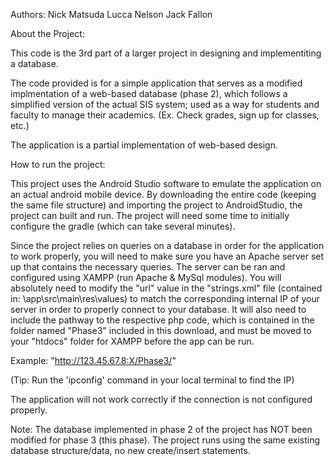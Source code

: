 Authors:
Nick Matsuda
Lucca Nelson
Jack Fallon



About the Project:

This code is the 3rd part of a larger project in designing and implementiting a database.

The code provided is for a simple application that serves as a modified implmentation of a web-based database (phase 2),
which follows a simplified version of the actual SIS system; used as a way for students and faculty to manage their academics. 
(Ex. Check grades, sign up for classes, etc.)

The application is a partial implementation of web-based design.



How to run the project:

This project uses the Android Studio software to emulate the application on an actual android mobile device. 
By downloading the entire code (keeping the same file structure) and importing the project to AndroidStudio, 
the project can built and run. The project will need some time to initially configure the gradle (which can take several minutes).

Since the project relies on queries on a database in order for the application to work properly, you will need to make sure you have an Apache server set up that contains the necessary queries. The server can be ran and configured using XAMPP (run Apache & MySql modules).
You will absolutely need to modify the "url" value in the "strings.xml" file (contained in: \app\src\main\res\values) to match the corresponding internal IP of your server in order to properly connect to your database. It will also need to include the pathway to the respective php code, which is contained in the folder named "Phase3" included in this download, and must be moved to your "htdocs" folder for XAMPP before the app can be run. 

Example: "http://123.45.67.8:X/Phase3/"

(Tip: Run the 'ipconfig' command in your local terminal to find the IP)

The application will not work correctly if the connection is not configured properly.



Note: 
The database implemented in phase 2 of the project has NOT been modified for phase 3 (this phase). The project runs using the same existing database structure/data, no new create/insert statements.
